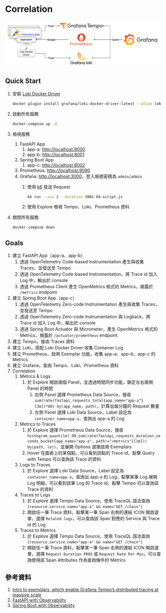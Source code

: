 # Correlation

![Architecture](./arch.png)

## Quick Start

1. 安裝 [Loki Docker Driver](https://grafana.com/docs/loki/latest/clients/docker-driver/)

    ```bash
    docker plugin install grafana/loki-docker-driver:latest --alias loki --grant-all-permissions
    ```
    
2. 啟動所有服務

    ```bash
    docker-compose up -d
    ```

3. 檢視服務
   1. FastAPI App
      1. app-a: [http://localhost:8000](http://localhost:8000)
      2. app-b: [http://localhost:8001](http://localhost:8001)
   2. Spring Boot App
      1. app-c: [http://localhost:8002](http://localhost:8002)
   3. Prometheus: [http://localhost:9090](http://localhost:9090)
   4. Grafana: [http://localhost:3000](http://localhost:3000)，登入帳號密碼為 `admin/admin`
      1. 使用 [k6](https://k6.io/) 發送 Request

            ```bash
            k6 run --vus 1 --duration 300s k6-script.js
            ```

      2. 使用 Explore 檢視 Tempo、Loki、Prometheus 資料
4. 關閉所有服務

    ```bash
    docker-compose down
    ```

## Goals

1. 建立 FastAPI App（app-a、app-b）
   1. 透過 OpenTelemetry Code-based Instrumentation 產生與收集 Traces，並發送至 Tempo
   2. 透過 OpenTelemetry Code-based Instrumentation，將 Trace id 加入 Log 中，輸出於 console
   3. 透過 Prometheus Client 產生 OpenMetrics 格式的 Metrics，揭露於 `/metrics` endpoint
2. 建立 Spring Boot App（app-c）
   1. 透過 OpenTelemetry Zero-code Instrumentation 產生與收集 Traces，並發送至 Tempo
   2. 透過 OpenTelemetry Zero-code Instrumentation 與 Logback，將 Trace id 加入 Log 中，輸出於 console
   3. 透過 Spring Boot Actuator 與 Micrometer，產生 OpenMetrics 格式的 Metrics，揭露於 `/actuator/prometheus` endpoint
3. 建立 Tempo，接收 Traces 資料
4. 建立 Loki，搭配 Loki Docker Driver 收集 Container Log
5. 建立 Prometheus，啟用 Exemplar 功能，收集 app-a、app-b、app-c 的 Metrics
6. 建立 Grafana，查詢 Tempo、Loki、Prometheus 資料
7. Correlation
   1. Metrics & Logs
      1. 於 Explore 開啟兩個 Panel，並透過時間同步功能，鎖定左右兩側 Panel 的時間
         1. 右側 Panel 選擇 Prometheus Data Source，搜尋 `sum(rate(fastapi_requests_total{app_name="app-a"}[3m])*60) by(app_name, path)`，計算出每分鐘的 Request 數量
         2. 左側 Panel 選擇 Loki Data Source，Label 設定為 `container_name=app-a`，查詢出 app-a 的 Log
   2. Metrics to Traces
      1. 於 Explore 選擇 Prometheus Data Source，搜尋 `histogram_quantile(.99,sum(rate(fastapi_requests_duration_seconds_bucket{app_name="app-a", path!="/metrics"}[1m])) by(path, le))`，並展開 Options 選單啟用 Exemplars
      2. Hover 在圖表上的某個點，可以看到該點的 Trace id，點擊 Query with Tempo 可以查詢該 Trace 的資料
   3. Logs to Traces
      1. 於 Explore 選擇 Loki Data Source，Label 設定為 `container_name=app-a`，查詢出 app-a 的 Log，點擊某筆 Log 展開 Log 明細，可以看到該筆 Log 的 Trace id，點擊 Tempo 可以查詢該 Trace 的資料
   4. Traces to Logs
      1. 於 Explore 選擇 Tempo Data Source，使用 TraceQL 語法查詢 `{resource.service.name="app-a" && name="GET /chain"}`
      2. 開啟任一筆 Trace 資料，點擊某一筆 Span 右側的連結 ICON 開啟選單，選擇 `Related logs`，可以查詢該 Span 對應的 Service 與 Trace id 的 Log
   5. Traces to Metrics
      1. 於 Explore 選擇 Tempo Data Source，使用 TraceQL 語法查詢 `{resource.service.name="app-a" && name="GET /chain"}`
      2. 開啟任一筆 Trace 資料，點擊某一筆 Span 右側的連結 ICON 開啟選單，選擇 `Request Duration PR95` 或 `Request Rate Per Min`，可以查詢使用該 Span Attributes 作為查詢條件的 Metrics

## 參考資料

1. [Intro to exemplars, which enable Grafana Tempo’s distributed tracing at massive scale](https://grafana.com/blog/2021/03/31/intro-to-exemplars-which-enable-grafana-tempos-distributed-tracing-at-massive-scale/)
2. [FastAPI with Observability](https://github.com/blueswen/fastapi-observability)
3. [Spring Boot with Observability](https://github.com/blueswen/spring-boot-observability)
